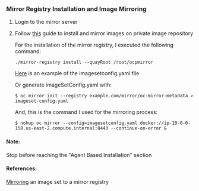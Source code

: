 
### Mirror Registry Installation and Image Mirroring


1. Login to the mirror server
2. Follow [this](https://www.redhat.com/en/blog/red-hat-openshift-disconnected-installations) guide to install and mirror images on private image repository

   For the installation of the mirror registry, I executed the following command:
   ```
   ./mirror-registry install --quayRoot /root/ocpmirror
   ```

   [Here](https://github.com/opdev/disconnectedOCPdemo/blob/main/config/imageSetConfig.yaml) is an example of the imagesetconfig.yaml file

   Or generate imageSetConfig.yaml with:
   ```
   $ oc mirror init --registry example.com/mirror/oc-mirror-metadata > imageset-config.yaml
   ```

   And, this is the command I used for the mirroring process:

   ```
   $ nohup oc mirror --config=imagesetconfig.yaml docker://ip-10-0-0-158.us-east-2.compute.internal:8443 --continue-on-error &
   ```
#### Note: 
Stop before reaching the "Agent Based Installation" section

#### References:

[Mirroring](https://docs.openshift.com/container-platform/4.15/installing/disconnected_install/installing-mirroring-disconnected.html) an image set to a mirror registry